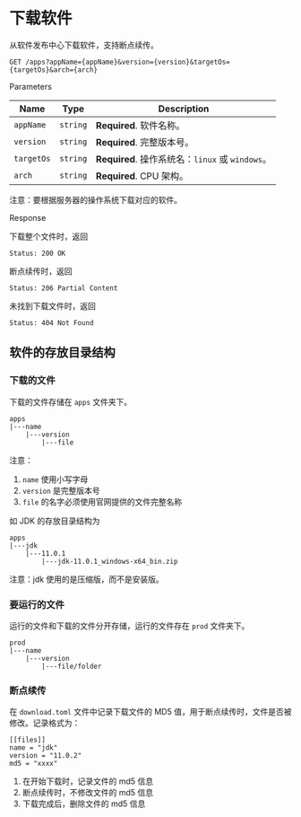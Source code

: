 # 下载软件

从软件发布中心下载软件，支持断点续传。

```text
GET /apps?appName={appName}&version={version}&targetOs={targetOs}&arch={arch}
```

Parameters

| Name       | Type     | Description                                      |
| ---------- | -------- | ------------------------------------------------ |
| `appName`  | `string` | **Required**. 软件名称。                         |
| `version`  | `string` | **Required**. 完整版本号。                       |
| `targetOs` | `string` | **Required**. 操作系统名：`linux` 或 `windows`。 |
| `arch`     | `string` | **Required**. CPU 架构。                         |

注意：要根据服务器的操作系统下载对应的软件。

Response

下载整个文件时，返回

```text
Status: 200 OK
```

断点续传时，返回

```text
Status: 206 Partial Content
```

未找到下载文件时，返回

```text
Status: 404 Not Found
```

## 软件的存放目录结构

### 下载的文件

下载的文件存储在 `apps` 文件夹下。

```text
apps
|---name
    |---version
        |---file
```

注意：

1. `name` 使用小写字母
2. `version` 是完整版本号
3. `file` 的名字必须使用官网提供的文件完整名称

如 JDK 的存放目录结构为

```text
apps
|---jdk
    |---11.0.1
        |---jdk-11.0.1_windows-x64_bin.zip
```

注意：jdk 使用的是压缩版，而不是安装版。

### 要运行的文件

运行的文件和下载的文件分开存储，运行的文件存在 `prod` 文件夹下。

```text
prod
|---name
    |---version
        |---file/folder
```

### 断点续传

在 `download.toml` 文件中记录下载文件的 MD5 值，用于断点续传时，文件是否被修改。记录格式为：

```text
[[files]]
name = "jdk"
version = "11.0.2"
md5 = "xxxx"
```

1. 在开始下载时，记录文件的 md5 信息
2. 断点续传时，不修改文件的 md5 信息
3. 下载完成后，删除文件的 md5 信息
